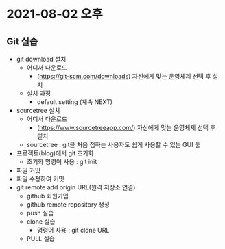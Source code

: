 # 2021-08-02 오후

## Git 실습
+ git download 설치
    - 어디서 다운로드
        - (https://git-scm.com/downloads) 자신에게 맞는 운영체제 선택 후 설치
    - 설치 과정
        - default setting (계속 NEXT)
+ sourcetree 설치
    - 어디서 다운로드
        - (https://www.sourcetreeapp.com/) 자신에게 맞는 운영체제 선택 후 설치
    - sourcetree : git을 처음 접하는 사용자도 쉽게 사용할 수 있는 GUI 툴
+ 프로젝트(blog)에서 git 초기화
    - 초기화 명령어 사용 : git init
+ 파일 커밋
+ 파일 수정하여 커밋
+ git remote add origin URL(원격 저장소 연결)
    - github 회원가입
    - github remote repository 생성
    - push 실습
    - clone 실습
        - 명령어 사용 : git clone URL
    - PULL 실습
